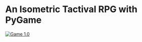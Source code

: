 # An Isometric Tactival RPG with PyGame


[![Game 1.0](http://img.youtube.com/vi/l4LUQjdXOvg/0.jpg)](http://www.youtube.com/watch?v=l4LUQjdXOvg "Game Preview 1.0")